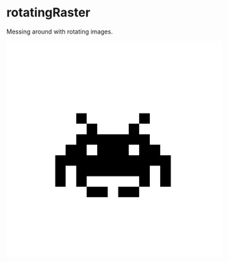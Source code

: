 # rotatingRaster

Messing around with rotating images.

![Classification of a 2](https://github.com/EdwardBrodskiy/rotatingRaster/blob/master/sample-images/rotating_spaceinvader_by_points.gif)